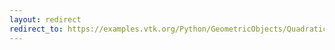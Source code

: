 ```yaml
---
layout: redirect
redirect_to: https://examples.vtk.org/Python/GeometricObjects/QuadraticTetraDemo/
---
```

